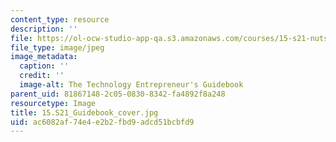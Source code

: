 ```yaml
---
content_type: resource
description: ''
file: https://ol-ocw-studio-app-qa.s3.amazonaws.com/courses/15-s21-nuts-and-bolts-of-business-plans-january-iap-2014/ac6082af74e4e2b2fbd9adcd51bcbfd9_15.S21_Guidebook_cover.jpg
file_type: image/jpeg
image_metadata:
  caption: ''
  credit: ''
  image-alt: The Technology Entrepreneur's Guidebook
parent_uid: 81867148-2c05-0830-8342-fa4892f8a248
resourcetype: Image
title: 15.S21_Guidebook_cover.jpg
uid: ac6082af-74e4-e2b2-fbd9-adcd51bcbfd9
---
```

